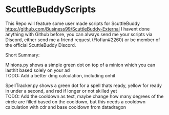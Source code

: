 # ScuttleBuddyScripts
This Repo will feature some user made scripts for ScuttleBuddy https://github.com/Business99/ScuttleBuddy-External
I havent done anything with Github before, you can always send me your scripts via Discord, either send me a friend request (Flofian#2260) or be member of the official ScuttleBuddy Discord.

Short Summary:

Minions.py shows a simple green dot on top of a minion which you can lasthit based solely on your ad\
TODO: Add a better dmg calculation, including onhit

SpellTracker.py shows a green dot for a spell thats ready, yellow for ready in under a second, and red if longer or not skilled yet\
TODO: Add the cooldown as text, maybe change how many degrees of the circle are filled based on the cooldown, but this needs a cooldown calculation with cdr and base cooldown from datadragon
